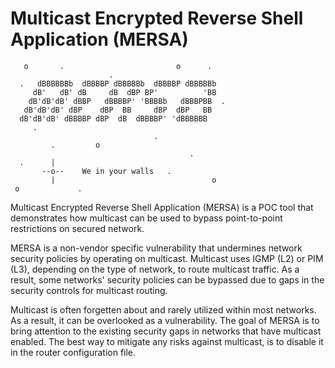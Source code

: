 # Multicast Encrypted Reverse Shell Application (MERSA)
```
   o       .                         o      .
                      .
  .   dBBBBBBb  dBBBBP dBBBBBb  dBBBBP dBBBBBb 
     dB'   dB' dB     dB  dBP BP'          'BB 
    dB'dB'dB' dBBP   dBBBBP' 'BBBBb   dBBBPBB  .
   dB'dB'dB' dBP    dBP  BB     dBP  dBP   BB 
  dB'dB'dB' dBBBBP dBP  dB  dBBBBP' 'dBBBBBB 
     .                                          
                                .
         .         o    
                                        .
  .      |                
       --o--    We in your walls   .
         |                                   o
 o             .
```

Multicast Encrypted Reverse Shell Application (MERSA) is a POC tool that demonstrates how multicast can be used to bypass point-to-point restrictions on secured network.

MERSA is a non-vendor specific vulnerability that undermines network security policies by operating on multicast. Multicast uses IGMP (L2) or PIM (L3), depending on the type of network, to route multicast traffic. As a result, some networks' security policies can be bypassed due to gaps in the security controls for multicast routing.

Multicast is often forgetten about and rarely utilized within most networks. As a result, it can be overlooked as a vulnerability. The goal of MERSA is to bring attention to the existing security gaps in networks that have multicast enabled. The best way to mitigate any risks against multicast, is to disable it in the router configuration file.
